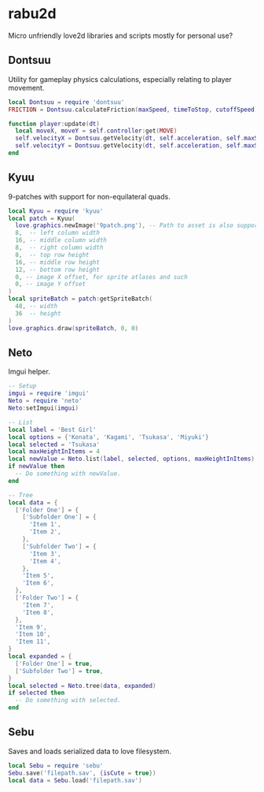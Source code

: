 rabu2d
======

Micro unfriendly love2d libraries and scripts mostly for personal use?



Dontsuu
-------

Utility for gameplay physics calculations, especially relating to player movement.

```lua
local Dontsuu = require 'dontsuu'
FRICTION = Dontsuu.calculateFriction(maxSpeed, timeToStop, cutoffSpeed)

function player:update(dt)
  local moveX, moveY = self.controller:get(MOVE)
  self.velocityX = Dontsuu.getVelocity(dt, self.acceleration, self.maxSpeed, self.velocityX, moveX)
  self.velocityY = Dontsuu.getVelocity(dt, self.acceleration, self.maxSpeed, self.velocityY, moveY)
end
```



Kyuu
----

9-patches with support for non-equilateral quads.

```lua
local Kyuu = require 'kyuu'
local patch = Kyuu(
  love.graphics.newImage('9patch.png'), -- Path to asset is also supported
  8,  -- left column width
  16, -- middle column width
  8,  -- right column width
  8,  -- top row height
  16, -- middle row height
  12, -- bottom row height
  0, -- image X offset, for sprite atlases and such
  0, -- image Y offset
)
local spriteBatch = patch:getSpriteBatch(
  48, -- width
  36  -- height
)
love.graphics.draw(spriteBatch, 0, 0)
```



Neto
----

Imgui helper.

```lua
-- Setup
imgui = require 'imgui'
Neto = require 'neto'
Neto:setImgui(imgui)

-- List
local label = 'Best Girl'
local options = {'Konata', 'Kagami', 'Tsukasa', 'Miyuki'}
local selected = 'Tsukasa'
local maxHeightInItems = 4
local newValue = Neto.list(label, selected, options, maxHeightInItems)
if newValue then
  -- Do something with newValue.
end

-- Tree
local data = {
  ['Folder One'] = {
    ['Subfolder One'] = {
      'Item 1',
      'Item 2',
    },
    ['Subfolder Two'] = {
      'Item 3',
      'Item 4',
    },
    'Item 5',
    'Item 6',
  },
  ['Folder Two'] = {
    'Item 7',
    'Item 8',
  },
  'Item 9',
  'Item 10',
  'Item 11',
}
local expanded = {
  ['Folder One'] = true,
  ['Subfolder Two'] = true,
}
local selected = Neto.tree(data, expanded)
if selected then
  -- Do something with selected.
end
```



Sebu
----

Saves and loads serialized data to love filesystem.

```lua
local Sebu = require 'sebu'
Sebu.save('filepath.sav', {isCute = true})
local data = Sebu.load('filepath.sav')
```

